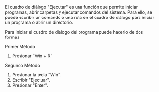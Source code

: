 El cuadro de diálogo "Ejecutar" es una función que permite iniciar programas, abrir carpetas y ejecutar comandos del sistema. Para ello, se puede escribir un comando o una ruta en el cuadro de diálogo para iniciar un programa o abrir un directorio.

Para iniciar el cuadro de dialogo del programa puede hacerlo de dos formas:

Primer Método

1. Presionar "Win + R"

Segundo Método

1. Presionar la tecla "Win".
2. Escribir "Ejectuar".
3. Presionar "Enter".

